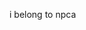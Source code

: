 i belong to npca
<!---
testuser1111111-nd/testuser1111111-nd is a ✨ special ✨ repository because its `README.md` (this file) appears on your GitHub profile.
You can click the Preview link to take a look at your changes.
--->
